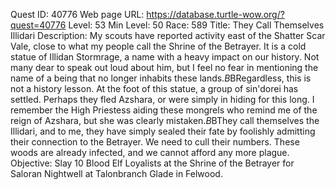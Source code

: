Quest ID: 40776
Web page URL: https://database.turtle-wow.org/?quest=40776
Level: 53
Min Level: 50
Race: 589
Title: They Call Themselves Illidari
Description: My scouts have reported activity east of the Shatter Scar Vale, close to what my people call the Shrine of the Betrayer. It is a cold statue of Illidan Stormrage, a name with a heavy impact on our history. Not many dear to speak out loud about him, but I feel no fear in mentioning the name of a being that no longer inhabits these lands.$B$BRegardless, this is not a history lesson. At the foot of this statue, a group of sin'dorei has settled. Perhaps they fled Azshara, or were simply in hiding for this long. I remember the High Priestess aiding these mongrels who remind me of the reign of Azshara, but she was clearly mistaken.$B$BThey call themselves the Illidari, and to me, they have simply sealed their fate by foolishly admitting their connection to the Betrayer. We need to cull their numbers. These woods are already infected, and we cannot afford any more plague.
Objective: Slay 10 Blood Elf Loyalists at the Shrine of the Betrayer for Saloran Nightwell at Talonbranch Glade in Felwood.

